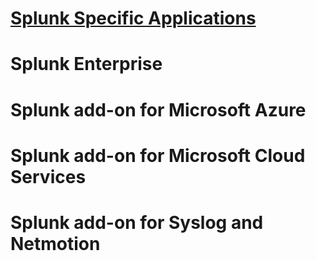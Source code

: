 <h1><u>Splunk Specific Applications</u></h1>

# Splunk Enterprise

# Splunk add-on for Microsoft Azure

# Splunk add-on for Microsoft Cloud Services

# Splunk add-on for Syslog and Netmotion